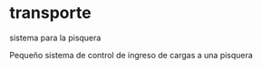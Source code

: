 # transporte
sistema para la pisquera

Pequeño sistema de control de ingreso de cargas a una pisquera
